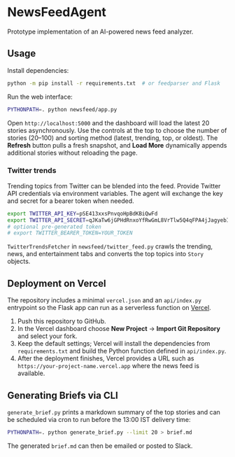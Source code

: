 # NewsFeedAgent

Prototype implementation of an AI-powered news feed analyzer.

## Usage

Install dependencies:

```bash
python -m pip install -r requirements.txt  # or feedparser and Flask
```

Run the web interface:

```bash
PYTHONPATH=. python newsfeed/app.py
```

Open `http://localhost:5000` and the dashboard will load the latest 20 stories
asynchronously. Use the controls at the top to choose the number of stories
(20–100) and sorting method (latest, trending, top, or oldest). The **Refresh**
button pulls a fresh snapshot, and **Load More** dynamically appends additional
stories without reloading the page.

### Twitter trends

Trending topics from Twitter can be blended into the feed. Provide Twitter API
credentials via environment variables. The agent will exchange the key and
secret for a bearer token when needed.

```bash
export TWITTER_API_KEY=pSE413xxsPnvqoHpBdKBiQwFd
export TWITTER_API_SECRET=qJKaTw6jGPHdRnxoYfRwGmL8VrTlw5Q4qFPA4jJagyebIgmOTP
# optional pre-generated token
# export TWITTER_BEARER_TOKEN=YOUR_TOKEN
```

`TwitterTrendsFetcher` in `newsfeed/twitter_feed.py` crawls the trending, news,
and entertainment tabs and converts the top topics into `Story` objects.

## Deployment on Vercel

The repository includes a minimal `vercel.json` and an `api/index.py` entrypoint
so the Flask app can run as a serverless function on [Vercel](https://vercel.com).

1. Push this repository to GitHub.
2. In the Vercel dashboard choose **New Project** → **Import Git Repository** and
   select your fork.
3. Keep the default settings; Vercel will install the dependencies from
   `requirements.txt` and build the Python function defined in `api/index.py`.
4. After the deployment finishes, Vercel provides a URL such as
   `https://your-project-name.vercel.app` where the news feed is available.

## Generating Briefs via CLI

`generate_brief.py` prints a markdown summary of the top stories and can be
scheduled via cron to run before the 13:00 IST delivery time:

```bash
PYTHONPATH=. python generate_brief.py --limit 20 > brief.md
```

The generated `brief.md` can then be emailed or posted to Slack.
